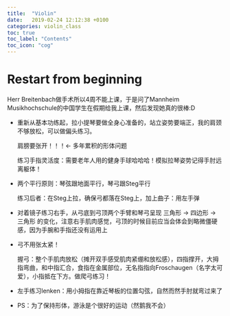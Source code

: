 ```yaml
---
title:  "Violin"
date:   2019-02-24 12:12:38 +0100
categories: violin_class
toc: true
toc_label: "Contents"
toc_icon: "cog"
---
```


# Restart from beginning

Herr Breitenbach做手术所以4周不能上课，于是问了Mannheim Musikhochschule的中国学生在假期给我上课，然后发现她真的很棒:D

* 重新从基本功练起，拉小提琴要做全身心准备的，站立姿势要端正，我的肩颈不够放松，可以做偏头练习。

  肩膀要张开！！！<- 多年累积的形体问题 

  练习手指灵活度：需要老年人用的健身手球哈哈哈！模拟拉琴姿势记得手肘远离躯体！

* 两个平行原则：琴弦跟地面平行，琴弓跟Steg平行

  练习后者：在Steg上拉，确保弓都落在Steg上，加上曲子：用左手弹

* 对着镜子练习右手，从弓底到弓顶两个手臂和琴弓呈现 三角形 -> 四边形 -> 三角形 的变化，注意右手肌肉感觉，弓顶的时候目前应当会体会到略微僵硬感，因为手腕和手指还没有运用上

* 弓不用张太紧！

  握弓：整个手肌肉放松（摊开双手感受肌肉紧绷和放松感），四指撑开，大拇指弯曲，和中指汇合，食指在金属部位，无名指指向Froschaugen（名字太可爱），小指抵在下方。做爬弓练习！

* 左手练习lenken：用小拇指在靠近琴板的位置勾弦，自然而然手肘就弯过来了



* PS：为了保持形体，游泳是个很好的运动（然鹅我不会）